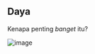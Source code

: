 ## Daya
Kenapa penting *banget* itu?

![image](assets/documentation/images/daya.png)

<style>
.documentation .ConnectionPower img {
    width: 400px;
}
@media (max-width : 480px) {
    .documentation .ConnectionPower img {
        width: 250px;
    }
}
</style>